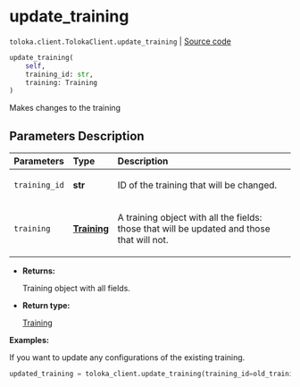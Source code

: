 # update_training
`toloka.client.TolokaClient.update_training` | [Source code](https://github.com/Toloka/toloka-kit/blob/v0.1.26/src/client/__init__.py#L40)

```python
update_training(
    self,
    training_id: str,
    training: Training
)
```

Makes changes to the training

## Parameters Description

| Parameters | Type | Description |
| :----------| :----| :-----------|
`training_id`|**str**|<p>ID of the training that will be changed.</p>
`training`|**[Training](toloka.client.training.Training.md)**|<p>A training object with all the fields: those that will be updated and those that will not.</p>

* **Returns:**

  Training object with all fields.

* **Return type:**

  [Training](toloka.client.training.Training.md)

**Examples:**

If you want to update any configurations of the existing training.

```python
updated_training = toloka_client.update_training(training_id=old_training_id, training=new_training_object)
```

